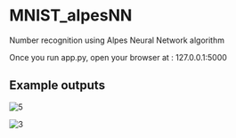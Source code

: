 # MNIST_alpesNN
Number recognition using Alpes Neural Network algorithm

Once you run app.py, open your browser at : 127.0.0.1:5000

## Example outputs
![5](https://user-images.githubusercontent.com/26560247/57766626-4f555b00-7725-11e9-8f4a-67886ff121d3.png)


![3](https://user-images.githubusercontent.com/26560247/57766602-449ac600-7725-11e9-9eed-e989ba9a0cbe.png)
